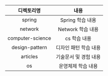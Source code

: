
| 디&#x2060;렉&#x2060;토&#x2060;리&#x2060;명 |  내용 |
| :---: | :-------: |
|spring| Spring 학습 내용 |
|network | Network 학습 내용 |
|computer-science| cs 학습 내용 |
|design-pattern| 디자인 패턴 학습 내용 |
|articles| 기술문서 및 경험 내용 |
|os| 운영체제 학습 내용 |
